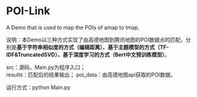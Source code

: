 # POI-Link
A Demo that is used to map the POIs of amap to tmap.  

说明：本Demo以三种方式实现了由高德地图到腾讯地图的POI数据点的匹配，分别是**基于字符串相似度的方式（编辑距离）、基于主题模型的方式（TF-IDF&TruncatedSVD）、基于深度学习的方式（Bert中文预训练模型）**。  

src：源码，Main.py为程序入口；  
results：匹配后的结果输出；
poi_data：由高德地图api获取的POI数据。  

运行方式：python Main.py
